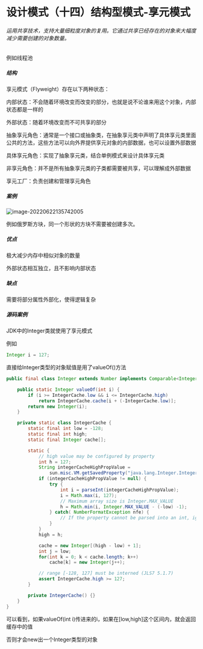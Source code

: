 # 设计模式（十四）结构型模式-享元模式

###### 运用共享技术，支持大量细粒度对象的复用。它通过共享已经存在的对象来大幅度减少需要创建的对象数量。

例如线程池

##### 结构

享元模式（Flyweight）存在以下两种状态：

内部状态：不会随着环境改变而改变的部分，也就是说不论谁来用这个对象，内部状态都是一样的

外部状态：随着环境改变而不可共享的部分



抽象享元角色：通常是一个接口或抽象类，在抽象享元类中声明了具体享元类里面公共的方法，这些方法可以向外界提供享元对象的内部数据，也可以设置外部数据

具体享元角色：实现了抽象享元类，结合单例模式来设计具体享元类

非享元角色：并不是所有抽象享元类的子类都需要被共享，可以理解成外部数据

享元工厂：负责创建和管理享元角色



##### 案例

![image-20220622135742005](C:\Users\HP\AppData\Roaming\Typora\typora-user-images\image-20220622135742005.png)

例如俄罗斯方块，同一个形状的方块不需要被创建多次。



##### 优点

极大减少内存中相似对象的数量

外部状态相互独立，且不影响内部状态



##### 缺点

需要将部分属性外部化，使得逻辑复杂



##### 源码案例

JDK中的Integer类就使用了享元模式

例如

```java
Integer i = 127;
```

直接给Integer类型的对象赋值是用了valueOf()方法

```java
public final class Integer extends Number implements Comparable<Integer> {

    public static Integer valueOf(int i) {
        if (i >= IntegerCache.low && i <= IntegerCache.high)
            return IntegerCache.cache[i + (-IntegerCache.low)];
        return new Integer(i);
    }

    private static class IntegerCache {
        static final int low = -128;
        static final int high;
        static final Integer cache[];

        static {
            // high value may be configured by property
            int h = 127;
            String integerCacheHighPropValue =
                sun.misc.VM.getSavedProperty("java.lang.Integer.IntegerCache.high");
            if (integerCacheHighPropValue != null) {
                try {
                    int i = parseInt(integerCacheHighPropValue);
                    i = Math.max(i, 127);
                    // Maximum array size is Integer.MAX_VALUE
                    h = Math.min(i, Integer.MAX_VALUE - (-low) -1);
                } catch( NumberFormatException nfe) {
                    // If the property cannot be parsed into an int, ignore it.
                }
            }
            high = h;

            cache = new Integer[(high - low) + 1];
            int j = low;
            for(int k = 0; k < cache.length; k++)
                cache[k] = new Integer(j++);

            // range [-128, 127] must be interned (JLS7 5.1.7)
            assert IntegerCache.high >= 127;
        }

        private IntegerCache() {}
    }
}
```

可以看到，如果valueOf(int i)传进来的i，如果在[low,high]这个区间内，就会返回缓存中的值

否则才会new出一个Integer类型的对象